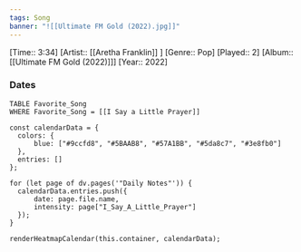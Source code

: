 ```yaml
---
tags: Song  
banner: "![[Ultimate FM Gold (2022).jpg]]"
---
```

[Time:: 3:34]
[Artist:: [[Aretha Franklin]] ]
[Genre:: Pop]
[Played:: 2]
[Album:: [[Ultimate FM Gold (2022)]]]
[Year:: 2022]
### Dates
````dataview
TABLE Favorite_Song
WHERE Favorite_Song = [[I Say a Little Prayer]]
````

  ```dataviewjs
const calendarData = { 
	colors: { 
		blue: ["#9ccfd8", "#5BAAB8", "#57A1BB", "#5da8c7", "#3e8fb0"] 
	}, 
	entries: [] 
}; 

for (let page of dv.pages('"Daily Notes"')) { 
	calendarData.entries.push({ 
		date: page.file.name, 
		intensity: page["I_Say_A_Little_Prayer"]
	}); 
} 

renderHeatmapCalendar(this.container, calendarData);
```
